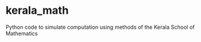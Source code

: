 # kerala_math
Python code to simulate computation using methods of the Kerala School of Mathematics
